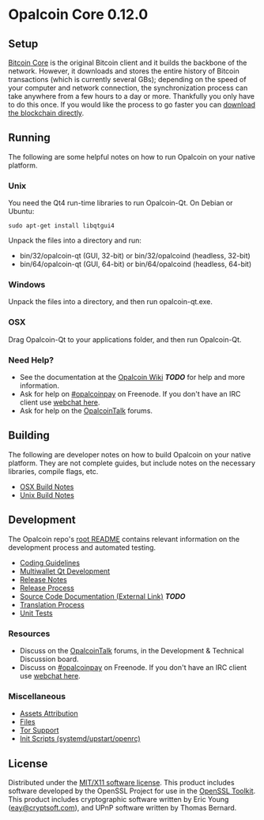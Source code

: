 Opalcoin Core 0.12.0
=====================

Setup
---------------------
[Bitcoin Core](http://bitcoin.org/en/download) is the original Bitcoin client and it builds the backbone of the network. However, it downloads and stores the entire history of Bitcoin transactions (which is currently several GBs); depending on the speed of your computer and network connection, the synchronization process can take anywhere from a few hours to a day or more. Thankfully you only have to do this once. If you would like the process to go faster you can [download the blockchain directly](bootstrap.md).

Running
---------------------
The following are some helpful notes on how to run Opalcoin on your native platform.

### Unix

You need the Qt4 run-time libraries to run Opalcoin-Qt. On Debian or Ubuntu:

	sudo apt-get install libqtgui4

Unpack the files into a directory and run:

- bin/32/opalcoin-qt (GUI, 32-bit) or bin/32/opalcoind (headless, 32-bit)
- bin/64/opalcoin-qt (GUI, 64-bit) or bin/64/opalcoind (headless, 64-bit)



### Windows

Unpack the files into a directory, and then run opalcoin-qt.exe.

### OSX

Drag Opalcoin-Qt to your applications folder, and then run Opalcoin-Qt.

### Need Help?

* See the documentation at the [Opalcoin Wiki](https://en.bitcoin.it/wiki/Main_Page) ***TODO***
for help and more information.
* Ask for help on [#opalcoinpay](http://webchat.freenode.net?channels=opalcoinpay) on Freenode. If you don't have an IRC client use [webchat here](http://webchat.freenode.net?channels=opalcoinpay).
* Ask for help on the [OpalcoinTalk](https://opalcointalk.org/) forums.

Building
---------------------
The following are developer notes on how to build Opalcoin on your native platform. They are not complete guides, but include notes on the necessary libraries, compile flags, etc.

- [OSX Build Notes](build-osx.md)
- [Unix Build Notes](build-unix.md)

Development
---------------------
The Opalcoin repo's [root README](https://github.com/opalcoinpay/opalcoin/blob/master/README.md) contains relevant information on the development process and automated testing.

- [Coding Guidelines](coding.md)
- [Multiwallet Qt Development](multiwallet-qt.md)
- [Release Notes](release-notes.md)
- [Release Process](release-process.md)
- [Source Code Documentation (External Link)](https://dev.visucore.com/bitcoin/doxygen/) ***TODO***
- [Translation Process](translation_process.md)
- [Unit Tests](unit-tests.md)

### Resources
* Discuss on the [OpalcoinTalk](https://opalcointalk.org/) forums, in the Development & Technical Discussion board.
* Discuss on [#opalcoinpay](http://webchat.freenode.net/?channels=opalcoinpay) on Freenode. If you don't have an IRC client use [webchat here](http://webchat.freenode.net/?channels=opalcoinpay).

### Miscellaneous
- [Assets Attribution](assets-attribution.md)
- [Files](files.md)
- [Tor Support](tor.md)
- [Init Scripts (systemd/upstart/openrc)](init.md)

License
---------------------
Distributed under the [MIT/X11 software license](http://www.opensource.org/licenses/mit-license.php).
This product includes software developed by the OpenSSL Project for use in the [OpenSSL Toolkit](https://www.openssl.org/). This product includes
cryptographic software written by Eric Young ([eay@cryptsoft.com](mailto:eay@cryptsoft.com)), and UPnP software written by Thomas Bernard.
